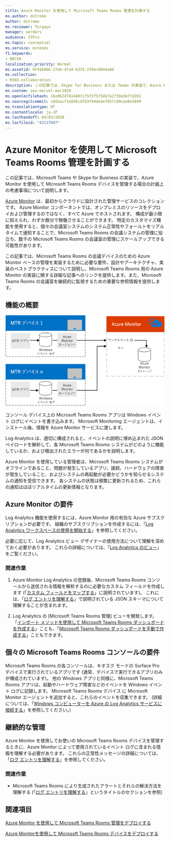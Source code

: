 ```yaml
---
title: Azure Monitor を使用して Microsoft Teams Rooms 管理を計画する
ms.author: dstrome
author: dstrome
ms.reviewer: Turgayo
manager: serdars
audience: ITPro
ms.topic: conceptual
ms.service: msteams
f1.keywords:
- NOCSH
localization_priority: Normal
ms.assetid: 9fd16866-27eb-47a9-b335-2f6bc9044a80
ms.collection:
- M365-collaboration
description: この記事では、Skype for Business または Teams の実装で、Azure Monitor を使用して Microsoft Teams Rooms デバイスを管理する場合の計画上の考慮事項について説明します。
ms.custom: seo-marvel-mar2020
ms.openlocfilehash: 16a962d7414407cf5f2f5734b7a2f39a56f7d281
ms.sourcegitcommit: cddaacf1e8dbcdfd3f94deee7057c89cee0e5699
ms.translationtype: HT
ms.contentlocale: ja-JP
ms.lasthandoff: 04/03/2020
ms.locfileid: "43137607"
---
```

# <a name="plan-microsoft-teams-rooms-management-with-azure-monitor"></a>Azure Monitor を使用して Microsoft Teams Rooms 管理を計画する
 
 この記事では、Microsoft Teams や Skype for Business の実装で、Azure Monitor を使用して Microsoft Teams Rooms デバイスを管理する場合の計画上の考慮事項について説明します。
  
[Azure Monitor](https://docs.microsoft.com/azure/azure-monitor/overview) は、最初からクラウドに設計された管理サービスのコレクションです。 Azure Monitor コンポーネントでは、オンプレミスのリソースをデプロイおよび管理するのではなく、すべて Azure でホストされます。 構成が最小限に抑えられ、わずか数分で稼働させることができます。 特定のカスタマイズ機能を使用すると、個々の会議室システムのシステム正常性やフォールトをリアルタイムで通知することで、Microsoft Teams Rooms の会議システムの管理に役立ち、数千の Microsoft Teams Rooms の会議室の管理にスケールアップできる可能性があります。
  
この記事では、Microsoft Teams Rooms の会議デバイスのための Azure Monitor ベースの管理を実装するために必要な要件、設計やアーキテクチャ、実装のベストプラクティスについて説明し、Microsoft Teams Rooms 用の Azure Monitor の実装に関する詳細な記事へのリンクを提供します。また、Microsoft Teams Rooms の会議室を継続的に監視するための重要な参照情報を提供します。 
  
## <a name="functional-overview"></a>機能の概要

![Azure Monitor を使用した Microsoft Teams Rooms 管理の図](../media/3f2ae1b8-61ea-4cd6-afb4-4bd75ccc746a.png)
  
コンソール デバイス上の Microsoft Teams Rooms アプリは Windows イベント ログにイベントを書き込みます。 Microsoft Monitoring エージェントは、インストール後、情報を Azure Monitor サービスに渡します。 
  
Log Analytics は、適切に構成されると、イベントの説明に埋め込まれた JSON ペイロードを解析して、各 Microsoft Teams Rooms システムがどのように機能しているか、および検出されたエラーが何であるかを説明します。 
  
Azure Monitor を使用している管理者は、Microsoft Teams Rooms システムがオフラインであること、問題が発生しているアプリ、接続、ハードウェアの障害が発生していること、およびシステムの再起動が必要かどうかを知らせるシステムの通知を受信できます。 各システムの状態は頻繁に更新されるため、これらの通知はほぼリアルタイムの更新情報となります。
  
## <a name="azure-monitor-requirements"></a>Azure Monitor の要件

Log Analytics 機能を使用するには、Azure Monitor 用の有効な Azure サブスクリプションが必要です。 組織のサブスクリプションを作成するには、「[Log Analytics ワークスペースの使用を開始する](https://docs.microsoft.com/azure/azure-monitor/learn/quick-create-workspace)」を参照してください。
  
必要に応じて、Log Analytics ビュー デザイナーの使用方法について理解を深めておく必要があります。 これらの詳細については、「[Log Analytics のビュー](https://docs.microsoft.com/azure/azure-monitor/platform/view-designer)」をご覧ください。
  
### <a name="related-tasks"></a>関連作業

1. Azure Monitor Log Analytics の登録後、Microsoft Teams Rooms コンソールから送信される情報を解析するのに必要なカスタム フィールドを作成します (「[カスタム フィールドをマップする](azure-monitor-deploy.md#Custom_fields)」に説明されています)。 これには、「[ログ エントリを理解する](azure-monitor-manage.md#understand-the-log-entries)」で説明されている JSON スキーマについて理解することが含まれます。
    
2. Log Analytics の [Microsoft Teams Rooms 管理] ビューを開発します。 「[インポート メソッドを使用して Microsoft Teams Rooms ダッシュボードを作成する](azure-monitor-deploy.md#create-a-microsoft-teams-rooms-dashboard-by-using-the-import-method)」ことも、「[Microsoft Teams Rooms ダッシュボードを手動で作成する](azure-monitor-deploy.md#create-a-microsoft-teams-rooms-dashboard-manually)」こともできます。
    
## <a name="individual-microsoft-teams-rooms-console-requirements"></a>個々の Microsoft Teams Rooms コンソールの要件

Microsoft Teams Rooms の各コンソールは、キオスク モードの Surface Pro デバイスで実行されているアプリです (通常、デバイスで実行できるアプリのみが構成されています)。 他の Windows アプリと同様に、Microsoft Teams Rooms アプリは、起動やハードウェア障害などのイベントを Windows イベント ログに記録します。 Microsoft Teams Rooms デバイス に Microsoft Monitor エージェントを追加すると、これらのイベントを収集できます。 (詳細については、「[Windows コンピューターを Azure の Log Analytics サービスに接続する](https://docs.microsoft.com/azure/azure-monitor/platform/agent-windows)」を参照してください。)
  
## <a name="ongoing-management"></a>継続的な管理

Azure Monitor を使用してお使いの Microsoft Teams Rooms デバイスを管理するときに、Azure Monitor によって使用されているイベント ログに含まれる情報を理解する必要があります。 これらの正常性メッセージの詳細については、「[ログ エントリを理解する](azure-monitor-manage.md#understand-the-log-entries)」を参照してください。
  
### <a name="related-tasks"></a>関連作業

- Microsoft Teams Rooms により生成されたアラートとそれらの解決方法を理解する (「[ログ エントリを理解する](azure-monitor-manage.md#understand-the-log-entries)」というタイトルのセクションを参照)
    
## <a name="see-also"></a>関連項目

[Azure Monitor を使用して Microsoft Teams Rooms 管理をデプロイする](azure-monitor-deploy.md)
  
[Azure Monitorを使用して Microsoft Teams Rooms デバイスをデプロイする](azure-monitor-manage.md)